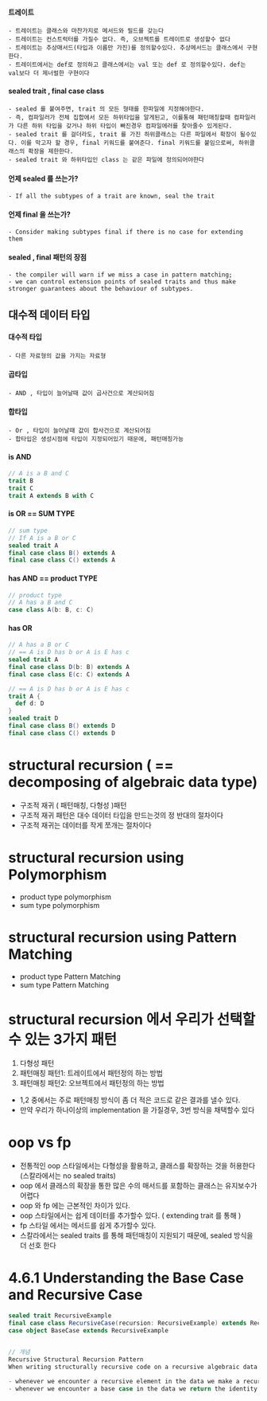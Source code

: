 #### 트레이트

```
- 트레이트는 클래스와 마찬가지로 메서드와 필드를 갖는다
- 트레이트는 컨스트럭터를 가질수 없다. 즉, 오브젝트를 트레이트로 생성할수 없다
- 트레이트는 추상매서드(타입과 이름만 가진)를 정의할수있다. 추상메서드는 클래스에서 구현한다.
- 트레이트에서는 def로 정의하고 클래스에서는 val 또는 def 로 정의할수있다. def는 val보다 더 제너럴한 구현이다
```

#### sealed trait , final case class

```
- sealed 를 붙여주면, trait 의 모든 형태를 한파일에 지정해야한다.
- 즉, 컴파일러가 전체 집합에서 모든 하위타입을 알게된고, 이를통해 패턴매칭할때 컴파일러가 다른 하위 타입을 갖거나 하위 타입이 빠진경우 컴파일에러를 찾아줄수 있게된다.
- sealed trait 를 걸더라도, trait 를 가진 하위클래스는 다른 파일에서 확장이 될수있다. 이를 막고자 할 경우, final 키워드를 붙여준다. final 키워드를 붙임으로써, 하위클래스의 확장을 제한한다.
- sealed trait 와 하위타입인 class 는 같은 파일에 정의되어야한다
```

#### 언제 sealed 를 쓰는가?

```
- If all the subtypes of a trait are known, seal the trait
```

#### 언제 final 을 쓰는가?

```
- Consider making subtypes final if there is no case for extending them
```

#### sealed , final 패턴의 장점

```
- the compiler will warn if we miss a case in pattern matching;
- we can control extension points of sealed traits and thus make stronger guarantees about the behaviour of subtypes.
```

## 대수적 데이터 타입

#### 대수적 타입

```
- 다른 자료형의 값을 가지는 자료형
```

#### 곱타입

```
- AND , 타입이 늘어날때 값이 곱사건으로 계산되어짐
```

#### 합타입

```
- Or , 타입이 늘어날때 값이 합사건으로 계산되어짐
- 합타입은 생성시점에 타입이 지정되어있기 때문에, 패턴매칭가능
```

#### is AND

```scala
// A is a B and C
trait B
trait C
trait A extends B with C
```

#### is OR == SUM TYPE

```scala
// sum type
// If A is a B or C
sealed trait A
final case class B() extends A
final case class C() extends A
```

#### has AND == product TYPE

```scala
// product type
// A has a B and C
case class A(b: B, c: C)
```

#### has OR

```scala
// A has a B or C
// == A is D has b or A is E has c
sealed trait A
final case class D(b: B) extends A
final case class E(c: C) extends A

// == A is D has b or A is E has c
trait A {
  def d: D
}
sealed trait D
final case class B() extends D
final case class C() extends D
```

# structural recursion ( == decomposing of algebraic data type)

- 구조적 재귀 ( 패턴매칭, 다형성 )패턴
- 구조적 재귀 패턴은 대수 데이터 타입을 만드는것의 정 반대의 절차이다
- 구조적 재귀는 데이터를 작게 쪼개는 절차이다

# structural recursion using Polymorphism

- product type polymorphism
- sum type polymorphism

# structural recursion using Pattern Matching

- product type Pattern Matching
- sum type Pattern Matching

# structural recursion 에서 우리가 선택할수 있는 3가지 패턴

1. 다형성 패턴
2. 패턴매칭 패턴1: 트레이트에서 패턴정의 하는 방법
3. 패턴매칭 패턴2: 오브젝트에서 패턴정의 하는 방법

- 1,2 중에서는 주로 패턴매칭 방식이 좀 더 적은 코드로 같은 결과를 낼수 있다.
- 만약 우리가 하나이상의 implementation 을 가질경우, 3번 방식을 채택할수 있다

# oop vs fp

- 전통적인 oop 스타일에서는 다형성을 활용하고, 클래스를 확장하는 것을 허용한다 (스칼라에서는 no sealed traits)
- oop 에서 클래스의 확장을 통한 많은 수의 매서드를 포함하는 클래스는 유지보수가 어렵다
- oop 와 fp 에는 근본적인 차이가 있다.
- oop 스타일에서는 쉽게 데이터를 추가할수 있다. ( extending trait 를 통해 )
- fp 스타일 에서는 메서드를 쉽게 추가할수 있다.
- 스칼라에서는 sealed traits 를 통해 패턴매칭이 지원되기 때문에, sealed 방식을 더 선호 한다

# 4.6.1 Understanding the Base Case and Recursive Case

```scala
sealed trait RecursiveExample
final case class RecursiveCase(recursion: RecursiveExample) extends RecursiveExample
case object BaseCase extends RecursiveExample


// 개념
Recursive Structural Recursion Pattern
When writing structurally recursive code on a recursive algebraic data type:

- whenever we encounter a recursive element in the data we make a recursive call to our method; and
- whenever we encounter a base case in the data we return the identity for the operation we are performing.

```
